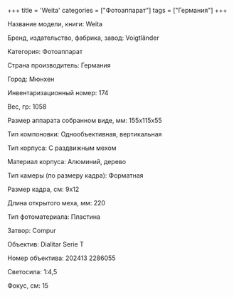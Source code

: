 +++
title = 'Weita'
categories = ["Фотоаппарат"]
tags = ["Германия"]
+++

Название модели, книги: Weita

Бренд, издательство, фабрика, завод: Voigtländer

Категория: Фотоаппарат

Страна производитель: Германия

Город: Мюнхен

Инвентаризационный номер: 174

Вес, гр: 1058

Размер аппарата  собранном виде, мм: 155х115х55

Тип компоновки: Однообъективная, вертикальная

Тип корпуса: С раздвижным мехом

Материал корпуса: Алюминий, дерево

Тип камеры (по размеру кадра): Форматная

Размер кадра, см: 9х12

Длина открытого меха, мм: 220

Тип фотоматериала: Пластина

Затвор: Compur

Объектив: Dialitar Serie T

Номер объектива: 202413
2286055

Светосила: 1:4,5

Фокус, см: 15

